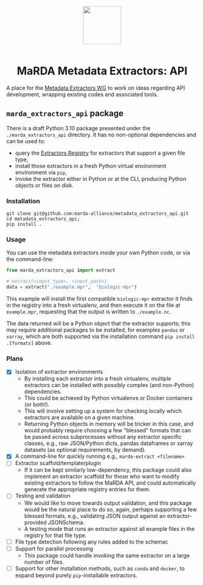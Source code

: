 <div align="center" style="padding-bottom: 1em;">
<img width="100px" align="center" src="https://avatars.githubusercontent.com/u/74017645?s=200&v=4">
</div>

# <div align="center">MaRDA Metadata Extractors: API</div>

A place for the [Metadata Extractors WG](https://github.com/marda-alliance/metadata_extractors/) to work on ideas regarding API development, wrapping existing codes and associated tools.

## `marda_extractors_api` package

There is a draft Python 3.10 package presented under the `./marda_extractors_api`
directory.
It has no non-optional dependencies and can be used to:
- query the [Extractors Registry](https://marda-registry.fly.dev/) for extractors that support a given file type,
- install those extractors in a fresh Python virtual environment environment via `pip`,
- invoke the extractor either in Python or at the CLI, producing Python objects or files on disk.

### Installation

```shell
git clone git@github.com:marda-alliance/metadata_extractors_api.git
cd metadata_extractors_api;
pip install .
```

### Usage

You can use the metadata extractors inside your own Python code, or via the command-line:


```python
from marda_extractors_api import extract

# extract(<input_type>, <input_path>)
data = extract("./example.mpr",  "biologic-mpr")
```

This example will install the first compatible `biologic-mpr` extractor it finds in the registry into a fresh virtualenv, and then execute it on the file at `example.mpr`, requesting that the output is written to `./example.nc`.

The data returned will be a Python object that the extractor supports; this may require additional packages to be installed, for examples `pandas` or `xarray`, which are both supported via the installation command `pip install .[formats]` above.


### Plans

- [x] Isolation of extractor environments
    - By installing each extractor into a fresh virtualenv, multiple extractors
      can be installed with possibly complex (and non-Python) dependencies.
    - This could be achieved by Python virtualenvs or Docker containers (or
      both!).
    - This will involve setting up a system for checking locally which
      extractors are available on a given machine.
    - Returning Python objects in memory will be tricker in this case, and would
      probably require choosing a few "blessed" formats that can be passed
      across subprocesses without any extractor specific classes,
      e.g., raw JSON/Python dicts, pandas dataframes or xarray datasets (as
      optional requirements, by demand).
- [x] A command-line for quickly running e.g., `marda-extract <filename>`
- [ ] Extractor scaffold/template/plugin
    - If it can be kept similarly low-dependency, this package could also
      implement an extractor scaffold for those who want to modify existing
      extractors to follow the MaRDA API, and could automatically generate the
      appropriate registry entries for them.
- [ ] Testing and validation
    - We would like to move towards output validation, and this package would be
      the natural place to do so, again, perhaps supporting a few blessed
      formats, e.g., validating JSON output against an extractor-provided JSONSchema.
    - A testing mode that runs an extractor against all example files in the
      registry for that file type.
- [ ] File type detection following any rules added to the schemac
- [ ] Support for parallel processing
    - This package could handle invoking the same extractor on a large number of files.
- [ ] Support for other installation methods, such as `conda` and `docker`, to
  expand beyond purely `pip`-installable extractors.
